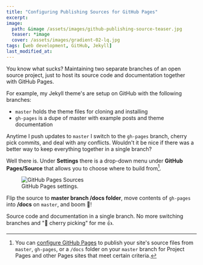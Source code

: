 ```yaml
---
title: "Configuring Publishing Sources for GitHub Pages"
excerpt:
image: 
  path: &image /assets/images/github-publishing-source-teaser.jpg
  teaser: *image
  cover: /assets/images/gradient-02-lq.jpg
tags: [web development, GitHub, Jekyll]
last_modified_at:
---
```


You know what sucks? Maintaining two separate branches of an open source project, just to host its source code and documentation together with GitHub Pages.

For example, my Jekyll theme's are setup on GitHub with the following branches:

- `master` holds the theme files for cloning and installing
- `gh-pages` is a dupe of master with example posts and theme documentation

Anytime I push updates to `master` I switch to the `gh-pages` branch, cherry pick commits, and deal with any conflicts. Wouldn't it be nice if there was a better way to keep everything together in a single branch?

Well there is. Under **Settings** there is a drop-down menu under **GitHub Pages/Source** that allows you to choose where to build from[^sources].

[^sources]: You can [configure GitHub Pages](https://help.github.com/articles/configuring-a-publishing-source-for-github-pages/) to publish your site's source files from `master`, `gh-pages`, or a `/docs` folder on your `master` branch for Project Pages and other Pages sites that meet certain criteria.

<figure>
  <img src="{{ site.url }}/assets/images/github-pages-options.jpg" alt="GitHub Pages Sources">
  <figcaption>GitHub Pages settings.</figcaption>
</figure>

Flip the source to **master branch /docs folder**, move contents of `gh-pages` into **/docs** on `master`, and boom :tada:!

Source code and documentation in a single branch. No more switching branches and ":cherries: cherry picking" for me :thumbsup:.
